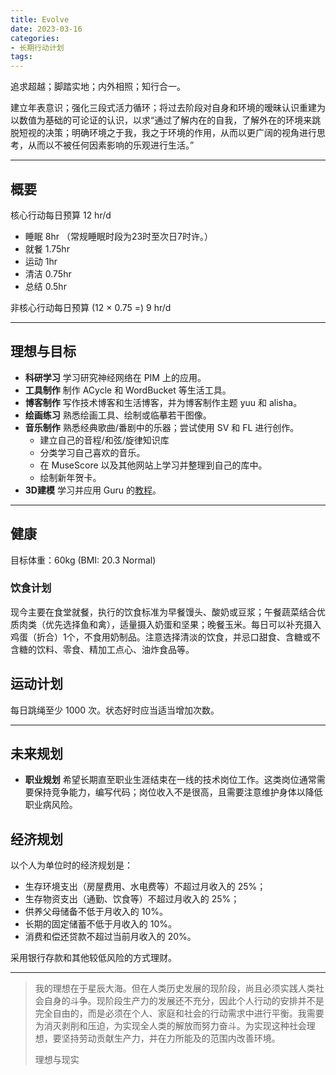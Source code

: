 ```yaml
---
title: Evolve
date: 2023-03-16
categories:
- 长期行动计划
tags:
---
```


追求超越；脚踏实地；内外相照；知行合一。

建立年表意识；强化三段式活力循环；将过去阶段对自身和环境的暧昧认识重建为以数值为基础的可论证的认识，以求“通过了解内在的自我，了解外在的环境来跳脱短视的决策；明确环境之于我，我之于环境的作用，从而以更广阔的视角进行思考，从而以不被任何因素影响的乐观进行生活。”

---

## 概要

核心行动每日预算 12 hr/d

- 睡眠 8hr （常规睡眠时段为23时至次日7时许。）
- 就餐 1.75hr
- 运动 1hr
- 清洁 0.75hr
- 总结 0.5hr

非核心行动每日预算 (12 × 0.75 =) 9 hr/d

---

## 理想与目标

- **科研学习** 学习研究神经网络在 PIM 上的应用。
- **工具制作** 制作 ACycle 和 WordBucket 等生活工具。
- **博客制作** 写作技术博客和生活博客，并为博客制作主题 yuu 和 alisha。
- **绘画练习** 熟悉绘画工具、绘制或临摹若干图像。
- **音乐制作** 熟悉经典歌曲/番剧中的乐器；尝试使用 SV 和 FL 进行创作。
  - 建立自己的音程/和弦/旋律知识库
  - 分类学习自己喜欢的音乐。
  - 在 MuseScore 以及其他网站上学习并整理到自己的库中。
  - 绘制新年贺卡。
- **3D建模** 学习并应用 Guru 的[教程](https://www.bilibili.com/video/BV1az4y1X7Tr)。

---

## 健康

目标体重：60kg (BMI: 20.3 Normal)

### 饮食计划

现今主要在食堂就餐，执行的饮食标准为早餐馒头、酸奶或豆浆；午餐蔬菜结合优质肉类（优先选择鱼和禽），适量摄入奶蛋和坚果；晚餐玉米。每日可以补充摄入鸡蛋（折合）1个，不食用奶制品。注意选择清淡的饮食，并忌口甜食、含糖或不含糖的饮料、零食、精加工点心、油炸食品等。

## 运动计划

每日跳绳至少 1000 次。状态好时应当适当增加次数。

---

## 未来规划

- **职业规划** 希望长期直至职业生涯结束在一线的技术岗位工作。这类岗位通常需要保持竞争能力，编写代码；岗位收入不是很高，且需要注意维护身体以降低职业病风险。

## 经济规划

以个人为单位时的经济规划是：

- 生存环境支出（房屋费用、水电费等）不超过月收入的 25%；
- 生存物资支出（通勤、饮食等）不超过月收入的 25%；
- 供养父母储备不低于月收入的 10%。
- 长期的固定储蓄不低于月收入的 10%。
- 消费和偿还贷款不超过当前月收入的 20%。

采用银行存款和其他较低风险的方式理财。

---

> 我的理想在于星辰大海。但在人类历史发展的现阶段，尚且必须实践人类社会自身的斗争。现阶段生产力的发展还不充分，因此个人行动的安排并不是完全自由的，而是必须在个人、家庭和社会的行动需求中进行平衡。我需要为消灭剥削和压迫，为实现全人类的解放而努力奋斗。为实现这种社会理想，要坚持劳动贡献生产力，并在力所能及的范围内改善环境。
>
> 理想与现实

